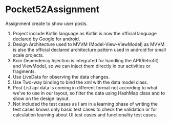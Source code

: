 # Pocket52Assignment
Assignment create to show user posts.
1. Project include Kotlin language as Kotlin is now the official language declared by Google for android.
2. Design Architecture used to MVVM (Model-View-ViewModel) as MVVM is also the official declared architecture
   pattern used in android for small scale projects.
3. Koin Dependency Injection is integrated for handling the API(Retrofit) and ViewModel, so we can inject
   them directly in our activities or fragments.
4. Use LiveData for observing the data changes.
5. Use Two-way binding to bind the xml with the data model class.
6. Post List api data is coming in different format not according to what we've to use in our layout, so
   filter the data using HashMap class and to show on the design layout.
7. Not included the test cases as I am in a learning phase of writing the test cases knows only basic test cases to check the validation
   or for calculation learning about UI test cases and functionality test cases.

